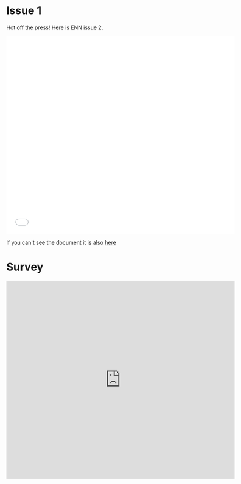 

# Issue 1 
Hot off the press! Here is ENN issue 2.

<embed src="ENN.pdf" type="application/pdf" width="600" height="520" />

If you can't see the document it is also <a href="https://drive.google.com/file/d/1TcyDRv1rwAKn_SyXNB8cUdxWWnkSgV8e/view?usp=sharing">here</a>

# Survey

<iframe src="https://docs.google.com/forms/d/e/1FAIpQLSchzoiu6SB7r5tNB9KViixzlvoRIx_k5b5xXat3auZc9ecuGg/viewform?embedded=true" width="600" height="520" frameborder="0" marginheight="0" marginwidth="0">Loading...</iframe>











